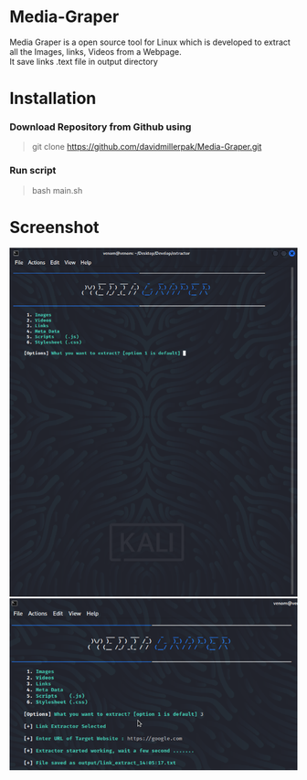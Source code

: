 # Media-Graper
Media Graper is a open source tool for Linux which is developed to extract all the Images, links, Videos from a Webpage.<br>It save links .text file in output directory
# Installation
### Download Repository from Github using 
> git clone https://github.com/davidmillerpak/Media-Graper.git
### Run script 
> bash main.sh
# Screenshot
![Media Graper Starting](https://raw.githubusercontent.com/davidmillerpak/Media-Graper/main/screenshots/media-graper.png)
![Media Graper Ending](https://raw.githubusercontent.com/davidmillerpak/Media-Graper/main/screenshots/Media-Graped.png)
